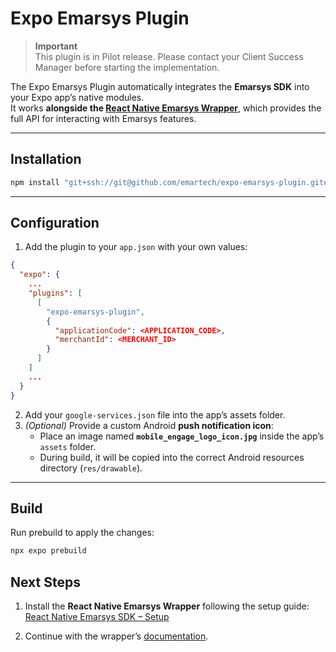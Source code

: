 # Expo Emarsys Plugin

> **Important**  
> This plugin is in Pilot release. Please contact your Client Success Manager before starting the implementation.

The Expo Emarsys Plugin automatically integrates the **Emarsys SDK** into your Expo app’s native modules.  
It works **alongside the [React Native Emarsys Wrapper](https://github.com/emartech/react-native-emarsys-sdk/wiki)**, which provides the full API for interacting with Emarsys features.

---

## Installation

```bash
npm install "git+ssh://git@github.com/emartech/expo-emarsys-plugin.git#<version>" --save
```

---

## Configuration

1. Add the plugin to your `app.json` with your own values:

```json
{
  "expo": {
    ...
    "plugins": [
      [
        "expo-emarsys-plugin",
        {
          "applicationCode": <APPLICATION_CODE>,
          "merchantId": <MERCHANT_ID>
        }
      ]
    ]
    ...
  }
}
```

2. Add your `google-services.json` file into the app’s assets folder.
3. *(Optional)* Provide a custom Android **push notification icon**:  
   - Place an image named **`mobile_engage_logo_icon.jpg`** inside the app’s `assets` folder.  
   - During build, it will be copied into the correct Android resources directory (`res/drawable`).  

---

## Build

Run prebuild to apply the changes:

```bash
npx expo prebuild
```

## Next Steps

1. Install the **React Native Emarsys Wrapper** following the setup guide: [React Native Emarsys SDK – Setup](https://github.com/emartech/react-native-emarsys-sdk?tab=readme-ov-file#setup)

2. Continue with the wrapper’s [documentation](https://github.com/emartech/react-native-emarsys-sdk/wiki#react-native-integration).
